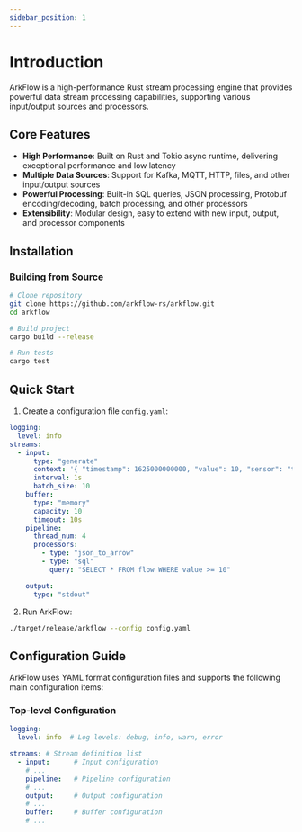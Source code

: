 ```yaml
---
sidebar_position: 1
---
```


# Introduction

ArkFlow is a high-performance Rust stream processing engine that provides powerful data stream processing capabilities, supporting various input/output sources and processors.

## Core Features

- **High Performance**: Built on Rust and Tokio async runtime, delivering exceptional performance and low latency
- **Multiple Data Sources**: Support for Kafka, MQTT, HTTP, files, and other input/output sources
- **Powerful Processing**: Built-in SQL queries, JSON processing, Protobuf encoding/decoding, batch processing, and other processors
- **Extensibility**: Modular design, easy to extend with new input, output, and processor components

## Installation

### Building from Source

```bash
# Clone repository
git clone https://github.com/arkflow-rs/arkflow.git
cd arkflow

# Build project
cargo build --release

# Run tests
cargo test
```

## Quick Start

1. Create a configuration file `config.yaml`:

```yaml
logging:
  level: info
streams:
  - input:
      type: "generate"
      context: '{ "timestamp": 1625000000000, "value": 10, "sensor": "temp_1" }'
      interval: 1s
      batch_size: 10
    buffer:
      type: "memory"
      capacity: 10
      timeout: 10s
    pipeline:
      thread_num: 4
      processors:
        - type: "json_to_arrow"
        - type: "sql"
          query: "SELECT * FROM flow WHERE value >= 10"

    output:
      type: "stdout"
```

2. Run ArkFlow:

```bash
./target/release/arkflow --config config.yaml
```

## Configuration Guide

ArkFlow uses YAML format configuration files and supports the following main configuration items:

### Top-level Configuration

```yaml
logging:
  level: info  # Log levels: debug, info, warn, error

streams: # Stream definition list
  - input:      # Input configuration
    # ...
    pipeline:   # Pipeline configuration
    # ...
    output:     # Output configuration
    # ...
    buffer:     # Buffer configuration
    # ... 
```
